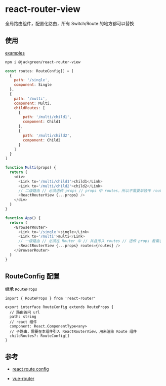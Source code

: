 # react-router-view

全局路由组件，配置化路由，所有 Switch/Route 的地方都可以替换

## 使用

[examples](https://codesandbox.io/s/react-router-view-example-rmf0o?fontsize=14&hidenavigation=1&theme=dark)

```sh
npm i @jackgreen/react-router-view
```

```js
const routes: RouteConfig[] = [
  {
    path: '/single',
    component: Single
  },
  {
    path: '/multi',
    component: Multi,
    childRoutes: [
      {
        path: '/multi/child1',
        component: Child1
      },
      {
        path: '/multi/child2',
        component: Child2
      }
    ]
  }
]

function Multi(props) {
  return (
    <div>
      <Link to='/multi/child1'>child1</Link>
      <Link to='/multi/child2'>child2</Link>
      // 二级路由 // 必须透传 props // props 中 routes，所以不需要单独传 routes
      <ReactRouterView {...props} />
    </div>
  )
}

function App() {
  return (
    <BrowserRouter>
      <Link to='/single'>single</Link>
      <Link to='/multi'>multi</Link>
      // 一级路由 // 必须在 Router 中 // 并且传入 routes // 透传 props 看需求
      <ReactRouterView {...props} routes={routes} />
    </BrowserRouter>
  )
}
```

## RouteConfig 配置

继承 `RouteProps`

```tsx
import { RouteProps } from 'react-router'

export interface RouteConfig extends RouteProps {
  // 路由访问 url
  path: string
  // react 组件
  component: React.ComponentType<any>
  // 子路由，需要在本组件引入 ReactRouterView，用来渲染 Route 组件
  childRoutes?: RouteConfig[]
}
```

## 参考

- [react route config](https://reacttraining.com/react-router/web/example/route-config)

- [vue-router](https://router.vuejs.org/zh/)
